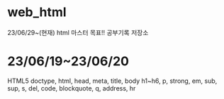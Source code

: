 # web_html
23/06/29~(현재)  html 마스터 목표!! 공부기록 저장소

# 23/06/19~23/06/20

HTML5 doctype, html, head, meta, title, body
h1~h6, p, strong, em, sub, sup, s, del, code, blockquote, q, 
address, hr
